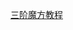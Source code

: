 [三阶魔方教程](https://mp.weixin.qq.com/s?__biz=MzIzMzQyODAwNg==&mid=100002162&idx=1&sn=3d64c2e74ed8801a9123d97d4f7f744c&scene=19#wechat_redirect)
